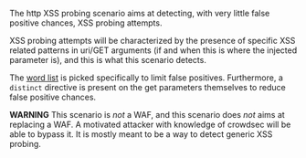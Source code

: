 The http XSS probing scenario aims at detecting, with very little false positive chances, XSS probing attempts.

XSS probing attempts will be characterized by the presence of specific XSS related patterns in uri/GET arguments (if and when this is where the injected parameter is), and this is what this scenario detects.


The [word list](https://dud8c11oe0bga.cloudfront.net/web/xss_probe_patterns.txt) is picked specifically to limit false positives.
Furthermore, a `distinct` directive is present on the get parameters themselves to reduce false positive chances.


**WARNING** This scenario is _not_ a WAF, and this scenario does _not_ aims at replacing a WAF. A motivated attacker with knowledge of crowdsec will be able to bypass it. It is mostly meant to be a way to detect generic XSS probing.
